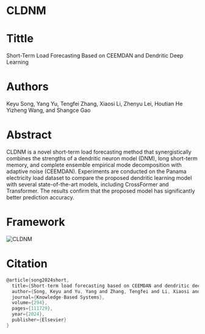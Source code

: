 # CLDNM
# Tittle
Short-Term Load Forecasting Based on CEEMDAN and Dendritic Deep Learning

# Authors
Keyu Song, Yang Yu, Tengfei Zhang, Xiaosi Li, Zhenyu Lei, Houtian He Yizheng Wang, and Shangce Gao 

# Abstract
CLDNM is a novel short-term load forecasting method that synergistically combines the strengths of a dendritic neuron model (DNM), long short-term memory, and complete ensemble empirical mode decomposition with adaptive noise (CEEMDAN). Experiments are conducted on the Panama electricity load dataset to compare the proposed dendritic learning model with several state-of-the-art models, including CrossFormer and Transformer. The results confirm that the proposed model has significantly better prediction accuracy.

# Framework
![CLDNM](https://github.com/lalalaquya/CLDNM/assets/109777841/c2cb8e5b-f070-469a-94c2-ebb3883b7d38)


# Citation
```c
@article{song2024short,
  title={Short-term load forecasting based on CEEMDAN and dendritic deep learning},
  author={Song, Keyu and Yu, Yang and Zhang, Tengfei and Li, Xiaosi and Lei, Zhenyu and He, Houtian and Wang, Yizheng and Gao, Shangce},
  journal={Knowledge-Based Systems},
  volume={294},
  pages={111729},
  year={2024},
  publisher={Elsevier}
}
